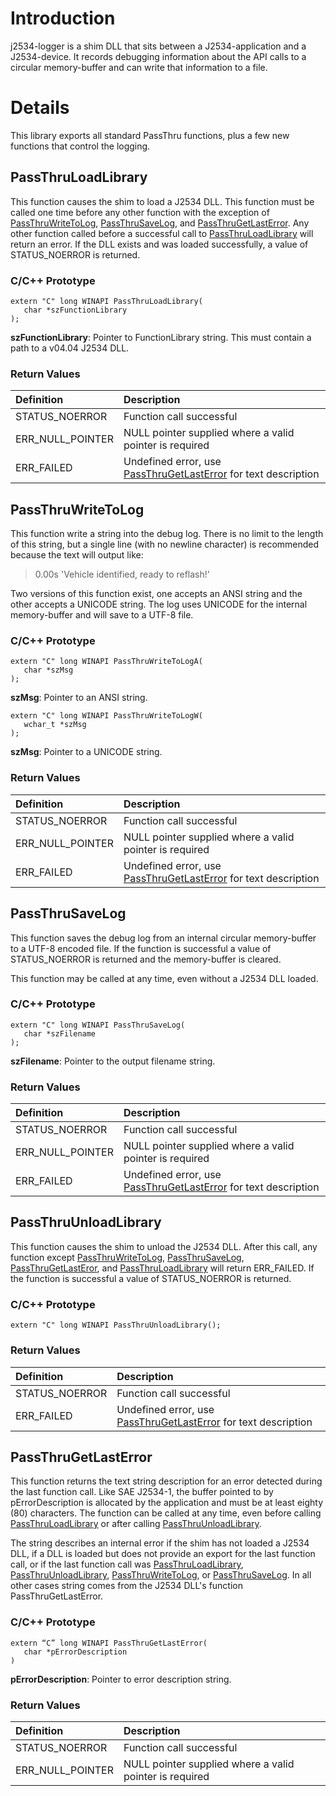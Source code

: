 # Introduction #

j2534-logger is a shim DLL that sits between a J2534-application and a J2534-device. It records debugging information about the API calls to a circular memory-buffer and can write that information to a file.

# Details #

This library exports all standard PassThru functions, plus a few new functions that control the logging.

## PassThruLoadLibrary ##
This function causes the shim to load a J2534 DLL. This function must be called one time before any other function with the exception of [PassThruWriteToLog](API#PassThruWriteToLog.md), [PassThruSaveLog](API#PassThruSaveLog.md), and [PassThruGetLastError](API#PassThruGetLastError.md). Any other function called before a successful call to [PassThruLoadLibrary](API#PassThruLoadLibrary.md) will return an error. If the DLL exists and was loaded successfully, a value of STATUS\_NOERROR is returned.

### C/C++ Prototype ###
```
extern "C" long WINAPI PassThruLoadLibrary(
   char *szFunctionLibrary
);
```

**szFunctionLibrary**: Pointer to FunctionLibrary string. This must contain a path to a v04.04 J2534 DLL.

### Return Values ###
| **Definition** | **Description** |
|:---------------|:----------------|
| STATUS\_NOERROR | Function call successful |
| ERR\_NULL\_POINTER | NULL pointer supplied where a valid pointer is required |
| ERR\_FAILED    | Undefined error, use [PassThruGetLastError](API#PassThruGetLastError.md) for text description |

## PassThruWriteToLog ##
This function write a string into the debug log. There is no limit to the length of this string, but a single line (with no newline character) is recommended because the text will output like:

> 0.00s  'Vehicle identified, ready to reflash!'

Two versions of this function exist, one accepts an ANSI string and the other accepts a UNICODE string. The log uses UNICODE for the internal memory-buffer and will save to a UTF-8 file.

### C/C++ Prototype ###
```
extern "C" long WINAPI PassThruWriteToLogA(
   char *szMsg
);
```
**szMsg**: Pointer to an ANSI string.

```
extern "C" long WINAPI PassThruWriteToLogW(
   wchar_t *szMsg
);
```
**szMsg**: Pointer to a UNICODE string.

### Return Values ###
| **Definition** | **Description** |
|:---------------|:----------------|
| STATUS\_NOERROR | Function call successful |
| ERR\_NULL\_POINTER | NULL pointer supplied where a valid pointer is required |
| ERR\_FAILED    | Undefined error, use [PassThruGetLastError](API#PassThruGetLastError.md) for text description |

## PassThruSaveLog ##
This function saves the debug log from an internal circular memory-buffer to a UTF-8 encoded file. If the function is successful a value of STATUS\_NOERROR is returned and the memory-buffer is cleared.

This function may be called at any time, even without a J2534 DLL loaded.

### C/C++ Prototype ###
```
extern "C" long WINAPI PassThruSaveLog(
   char *szFilename
);
```

**szFilename**: Pointer to the output filename string.

### Return Values ###
| **Definition** | **Description** |
|:---------------|:----------------|
| STATUS\_NOERROR | Function call successful |
| ERR\_NULL\_POINTER | NULL pointer supplied where a valid pointer is required |
| ERR\_FAILED    | Undefined error, use [PassThruGetLastError](API#PassThruGetLastError.md) for text description |

## PassThruUnloadLibrary ##
This function causes the shim to unload the J2534 DLL. After this call, any function except [PassThruWriteToLog](API#PassThruWriteToLog.md), [PassThruSaveLog](API#PassThruSaveLog.md), [PassThruGetLastEror](API#PassThruGetLastEror.md), and [PassThruLoadLibrary](API#PassThruLoadLibrary.md) will return ERR\_FAILED. If the function is successful a value of STATUS\_NOERROR is returned.

### C/C++ Prototype ###
```
extern "C" long WINAPI PassThruUnloadLibrary();
```

### Return Values ###
| **Definition** | **Description** |
|:---------------|:----------------|
| STATUS\_NOERROR | Function call successful |
| ERR\_FAILED    | Undefined error, use [PassThruGetLastError](API#PassThruGetLastError.md) for text description |

## PassThruGetLastError ##
This function returns the text string description for an error detected during the last function call. Like SAE J2534-1, the buffer pointed to by pErrorDescription is allocated by the application and must be at least eighty (80) characters. The function can be called at any time, even before calling [PassThruLoadLibrary](API#PassThruLoadLibrary.md) or after calling [PassThruUnloadLibrary](API#PassThruUnloadLibrary.md).

The string describes an internal error if the shim has not loaded a J2534 DLL, if a DLL is loaded but does not provide an export for the last function call, or if the last function call was [PassThruLoadLibrary](API#PassThruLoadLibrary.md), [PassThruUnloadLibrary](API#PassThruUnloadLibrary.md), [PassThruWriteToLog](API#PassThruWriteToLog.md), or [PassThruSaveLog](API#PassThruSaveLog.md). In all other cases string comes from the J2534 DLL's function PassThruGetLastError.

### C/C++ Prototype ###
```
extern “C” long WINAPI PassThruGetLastError(
   char *pErrorDescription
)
```

**pErrorDescription**: Pointer to error description string.

### Return Values ###
| **Definition** | **Description** |
|:---------------|:----------------|
| STATUS\_NOERROR | Function call successful |
| ERR\_NULL\_POINTER | NULL pointer supplied where a valid pointer is required |